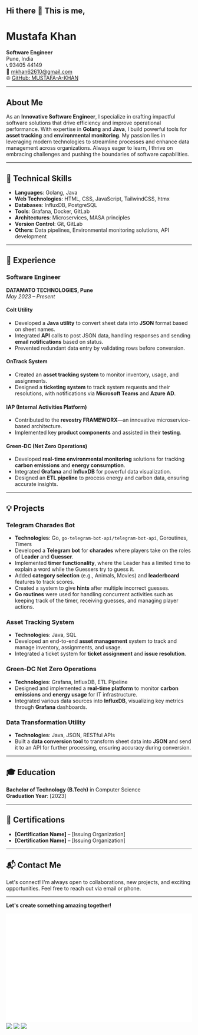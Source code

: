 ## Hi there 👋 This is me,


# Mustafa Khan  
**Software Engineer**  
Pune, India  
📞 93405 44149  
📧 [mkhan62610@gmail.com](mailto:mkhan62610@gmail.com)  
🌐 [GitHub: MUSTAFA-A-KHAN](https://github.com/MUSTAFA-A-KHAN)

---

## About Me
As an **Innovative Software Engineer**, I specialize in crafting impactful software solutions that drive efficiency and improve operational performance. With expertise in **Golang** and **Java**, I build powerful tools for **asset tracking** and **environmental monitoring**. My passion lies in leveraging modern technologies to streamline processes and enhance data management across organizations. Always eager to learn, I thrive on embracing challenges and pushing the boundaries of software capabilities.

---

## 🚀 **Technical Skills**
- **Languages**: Golang, Java  
- **Web Technologies**: HTML, CSS, JavaScript, TailwindCSS, htmx  
- **Databases**: InfluxDB, PostgreSQL  
- **Tools**: Grafana, Docker, GitLab  
- **Architectures**: Microservices, MASA principles  
- **Version Control**: Git, GitLab  
- **Others**: Data pipelines, Environmental monitoring solutions, API development

---

## 💼 **Experience**

### **Software Engineer**  
**DATAMATO TECHNOLOGIES, Pune**  
*May 2023 – Present*

#### **Colt Utility**
- Developed a **Java utility** to convert sheet data into **JSON** format based on sheet names.
- Integrated **API** calls to post JSON data, handling responses and sending **email notifications** based on status.
- Prevented redundant data entry by validating rows before conversion.

#### **OnTrack System**
- Created an **asset tracking system** to monitor inventory, usage, and assignments.
- Designed a **ticketing system** to track system requests and their resolutions, with notifications via **Microsoft Teams** and **Azure AD**.
  
#### **IAP (Internal Activities Platform)**
- Contributed to the **revostry FRAMEWORX**—an innovative microservice-based architecture.
- Implemented key **product components** and assisted in their **testing**.

#### **Green-DC (Net Zero Operations)**
- Developed **real-time environmental monitoring** solutions for tracking **carbon emissions** and **energy consumption**.
- Integrated **Grafana** and **InfluxDB** for powerful data visualization.
- Designed an **ETL pipeline** to process energy and carbon data, ensuring accurate insights.

---

## 💡 **Projects**

### **Telegram Charades Bot**  
- **Technologies**: Go, `go-telegram-bot-api/telegram-bot-api`, Goroutines, Timers  
- Developed a **Telegram bot** for **charades** where players take on the roles of **Leader** and **Guesser**.
- Implemented **timer functionality**, where the Leader has a limited time to explain a word while the Guessers try to guess it.
- Added **category selection** (e.g., Animals, Movies) and **leaderboard** features to track scores.
- Created a system to give **hints** after multiple incorrect guesses.
- **Go routines** were used for handling concurrent activities such as keeping track of the timer, receiving guesses, and managing player actions.
  
### **Asset Tracking System**
- **Technologies**: Java, SQL
- Developed an end-to-end **asset management** system to track and manage inventory, assignments, and usage.
- Integrated a ticket system for **ticket assignment** and **issue resolution**.

### **Green-DC Net Zero Operations**
- **Technologies**: Grafana, InfluxDB, ETL Pipeline
- Designed and implemented a **real-time platform** to monitor **carbon emissions** and **energy usage** for IT infrastructure.
- Integrated various data sources into **InfluxDB**, visualizing key metrics through **Grafana** dashboards.

### **Data Transformation Utility**
- **Technologies**: Java, JSON, RESTful APIs
- Built a **data conversion tool** to transform sheet data into **JSON** and send it to an API for further processing, ensuring accuracy during conversion.

---

## 🎓 **Education**
**Bachelor of Technology (B.Tech)** in Computer Science  
 **Graduation Year**: [2023]

---

## 🏅 **Certifications**
- **[Certification Name]** – [Issuing Organization]  
- **[Certification Name]** – [Issuing Organization]

---

## 📬 **Contact Me**
Let's connect! I'm always open to collaborations, new projects, and exciting opportunities. Feel free to reach out via email or phone.

---

**Let's create something amazing together!**

<!--
**MUSTAFA-A-KHAN/MUSTAFA-A-KHAN** is a ✨ _special_ ✨ repository because its `README.md` (this file) appears on your GitHub profile.

Here are some ideas to get you started:

- 🔭 I’m currently working on ...
- 🌱 I’m currently learning ...
- 👯 I’m looking to collaborate on ...
- 🤔 I’m looking for help with ...
- 💬 Ask me about ...
- 📫 How to reach me: ...
- 😄 Pronouns: ...
- ⚡ Fun fact: ...
-->
![](https://raw.githubusercontent.com/MUSTAFA-A-KHAN/git-stats/refs/heads/master/generated/overview.svg#gh-dark-mode-only)
![](https://raw.githubusercontent.com/MUSTAFA-A-KHAN/github-stats/master/generated/overview.svg#gh-light-mode-only)
![](https://raw.githubusercontent.com/MUSTAFA-A-KHAN/github-stats/master/generated/languages.svg#gh-dark-mode-only)
![](https://raw.githubusercontent.com/MUSTAFA-A-KHAN/github-stats/master/generated/languages.svg#gh-light-mode-only)

